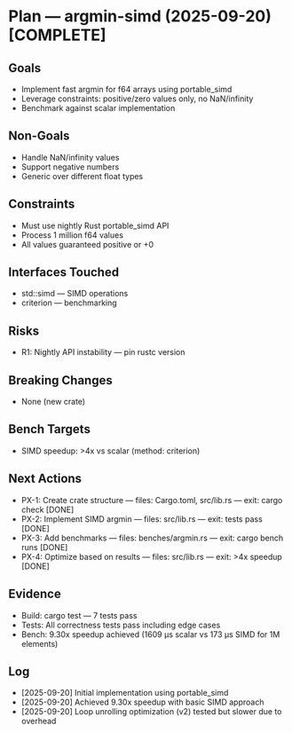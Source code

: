 # Plan — argmin-simd (2025-09-20) [COMPLETE]

## Goals
- Implement fast argmin for f64 arrays using portable_simd
- Leverage constraints: positive/zero values only, no NaN/infinity
- Benchmark against scalar implementation

## Non-Goals
- Handle NaN/infinity values
- Support negative numbers
- Generic over different float types

## Constraints
- Must use nightly Rust portable_simd API
- Process 1 million f64 values
- All values guaranteed positive or +0

## Interfaces Touched
- std::simd — SIMD operations
- criterion — benchmarking

## Risks
- R1: Nightly API instability — pin rustc version

## Breaking Changes
- None (new crate)

## Bench Targets
- SIMD speedup: >4x vs scalar (method: criterion)

## Next Actions
- PX-1: Create crate structure — files: Cargo.toml, src/lib.rs — exit: cargo check [DONE]
- PX-2: Implement SIMD argmin — files: src/lib.rs — exit: tests pass [DONE]
- PX-3: Add benchmarks — files: benches/argmin.rs — exit: cargo bench runs [DONE]
- PX-4: Optimize based on results — files: src/lib.rs — exit: >4x speedup [DONE]

## Evidence
- Build: cargo test — 7 tests pass
- Tests: All correctness tests pass including edge cases
- Bench: 9.30x speedup achieved (1609 µs scalar vs 173 µs SIMD for 1M elements)

## Log
- [2025-09-20] Initial implementation using portable_simd
- [2025-09-20] Achieved 9.30x speedup with basic SIMD approach
- [2025-09-20] Loop unrolling optimization (v2) tested but slower due to overhead